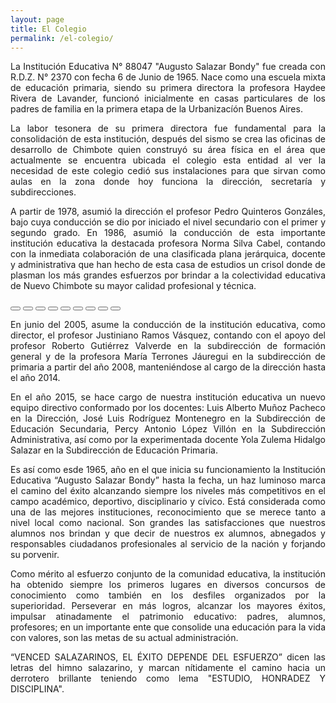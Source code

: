 ```yaml
---
layout: page
title: El Colegio
permalink: /el-colegio/
---
```


<amp-img width="600"
  height="300"
  layout="responsive"
  src="/assets/images/insignia_cover.png">
</amp-img>

<p align="justify">
La Institución Educativa N° 88047 "Augusto Salazar Bondy" fue creada con R.D.Z.
N° 2370 con fecha 6 de Junio de 1965. Nace como una escuela mixta de educación
primaria, siendo su primera directora la profesora Haydee Rivera de Lavander,
funcionó inicialmente en casas particulares de los padres de familia en la
primera etapa de la Urbanizacíón Buenos Aires.
</p>

<p align="justify">
La labor tesonera de su primera directora fue fundamental para la consolidación
de esta institución, después del sismo se crea las oficinas de desarrollo de
Chimbote quien construyó su área física en el área que actualmente se encuentra
ubicada el colegio esta entidad al ver la necesidad de este colegio cedió sus
instalaciones para que sirvan como aulas en la zona donde hoy funciona la
dirección, secretaría y subdirecciones.
</p>

<p align="justify">
A partir de 1978, asumió la dirección el profesor Pedro Quinteros Gonzáles, bajo
cuya conducción se dio por iniciado el nivel secundario con el primer y segundo
grado. En 1986, asumió la conducción de esta importante institución educativa la
destacada profesora Norma Silva Cabel, contando con la inmediata colaboración
de una clasificada plana jerárquica, docente y administrativa que han hecho de
esta casa de estudios un crisol donde de plasman los más grandes esfuerzos por
brindar a la colectividad educativa de Nuevo Chimbote su mayor calidad
profesional y técnica. 
</p>

<amp-carousel id="carousel-with-preview"
  width="450"
  height="300"
  layout="responsive"
  type="slides"
  autoplay
  controls
  loop>
  <amp-img src="/assets/images/el-colegio/image1.jpg"
    width="450"
    height="300"
    layout="responsive"></amp-img>
  <amp-img src="/assets/images/el-colegio/image2.jpg"
    width="450"
    height="300"
    layout="responsive"></amp-img>
  <amp-img src="/assets/images/el-colegio/image3.jpg"
    width="450"
    height="300"
    layout="responsive"></amp-img>
  <amp-img src="/assets/images/el-colegio/image4.jpg"
    width="450"
    height="300"
    layout="responsive"></amp-img>
  <amp-img src="/assets/images/el-colegio/image5.jpg"
    width="450"
    height="300"
    layout="responsive"></amp-img>
  <amp-img src="/assets/images/el-colegio/image6.jpg"
    width="450"
    height="300"
    layout="responsive"></amp-img>
  <amp-img src="/assets/images/el-colegio/image7.jpg"
    width="450"
    height="300"
    layout="responsive"></amp-img>
  <amp-img src="/assets/images/el-colegio/image8.jpg"
    width="450"
    height="300"
    layout="responsive"></amp-img>
  <amp-img src="/assets/images/el-colegio/image9.jpg"
    width="450"
    height="300"
    layout="responsive"></amp-img>
</amp-carousel>
<div class="carousel-preview">
  <button on="tap:carousel-with-preview.goToSlide(index=0)">
    <amp-img src="/assets/images/el-colegio/image1.jpg"
      width="60"
      height="40"></amp-img>
  </button>
  <button on="tap:carousel-with-preview.goToSlide(index=1)">
    <amp-img src="/assets/images/el-colegio/image2.jpg"
      width="60"
      height="40"></amp-img>
  </button>
  <button on="tap:carousel-with-preview.goToSlide(index=2)">
    <amp-img src="/assets/images/el-colegio/image3.jpg"
      width="60"
      height="40"></amp-img>
  </button>
  <button on="tap:carousel-with-preview.goToSlide(index=3)">
    <amp-img src="/assets/images/el-colegio/image4.jpg"
      width="60"
      height="40"></amp-img>
  </button>
  <button on="tap:carousel-with-preview.goToSlide(index=4)">
    <amp-img src="/assets/images/el-colegio/image5.jpg"
      width="60"
      height="40"></amp-img>
  </button>
  <button on="tap:carousel-with-preview.goToSlide(index=5)">
    <amp-img src="/assets/images/el-colegio/image6.jpg"
      width="60"
      height="40"></amp-img>
  </button>
  <button on="tap:carousel-with-preview.goToSlide(index=6)">
    <amp-img src="/assets/images/el-colegio/image7.jpg"
      width="60"
      height="40"></amp-img>
  </button>
  <button on="tap:carousel-with-preview.goToSlide(index=7)">
    <amp-img src="/assets/images/el-colegio/image8.jpg"
      width="60"
      height="40"></amp-img>
  </button>
  <button on="tap:carousel-with-preview.goToSlide(index=8)">
    <amp-img src="/assets/images/el-colegio/image9.jpg"
      width="60"
      height="40"></amp-img>
  </button>
</div>

<p align="justify">
En junio del 2005, asume la conducción de la institución educativa, como
director, el profesor Justiniano Ramos Vásquez, contando con el apoyo del
profesor Roberto Gutiérrez Valverde en la subdirección de formación general y
de la profesora María Terrones Jáuregui en la subdirección de primaria a partir
del año 2008, manteniéndose al cargo de la dirección hasta el año 2014.
</p>

<p align="justify">
En el año 2015, se hace cargo de nuestra institución educativa un nuevo
equipo directivo conformado por los docentes: Luis Alberto Muñoz Pacheco en
la Dirección, José Luis Rodríguez Montenegro en la Subdirección de Educación
Secundaria, Percy Antonio López Villón en la Subdirección Administrativa, así
como por la experimentada docente Yola Zulema Hidalgo Salazar en la
Subdirección de Educación Primaria.
</p>

<p align="justify">
Es así como esde 1965, año en el que inicia su funcionamiento la Institución
Educativa “Augusto Salazar Bondy” hasta la fecha, un haz luminoso marca el
camino del éxito alcanzando siempre los niveles más competitivos en el campo
académico, deportivo, disciplinario y cívico. Está considerada como una de
las mejores instituciones, reconocimiento que se merece tanto a nivel local
como nacional. Son grandes las satisfacciones que nuestros alumnos nos brindan
y que decir de nuestros ex alumnos, abnegados y responsables ciudadanos
profesionales al servicio de la nación y forjando su porvenir.
</p>

<p align="justify">
Como mérito al esfuerzo conjunto de la comunidad educativa, la institución ha
obtenido siempre los primeros lugares en diversos concursos de conocimiento
como también en los desfiles organizados por la superioridad. Perseverar en
más logros, alcanzar los mayores éxitos, impulsar atinadamente el patrimonio
educativo: padres, alumnos, profesores; en un importante ente que consolide una
educación para la vida con valores, son las metas de su actual administración.
</p>

<p align="justify">
“VENCED SALAZARINOS, EL ÉXITO DEPENDE DEL ESFUERZO” dicen las letras del himno
salazarino, y marcan nítidamente el camino hacia un derrotero brillante 
teniendo como lema "ESTUDIO, HONRADEZ Y DISCIPLINA".
</p>
